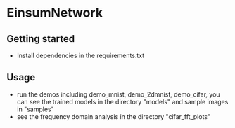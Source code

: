 # EinsumNetwork

## Getting started
* Install dependencies in the requirements.txt


## Usage
* run the demos including demo_mnist, demo_2dmnist, demo_cifar, you can see the trained models in the directory "models" and sample images in "samples"
* see the frequency domain analysis in the directory "cifar_fft_plots"

